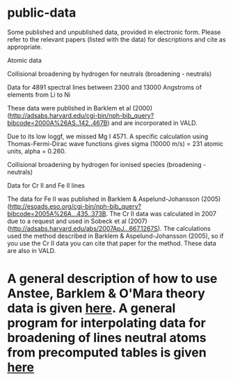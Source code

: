 # public-data

Some published and unpublished data, provided in electronic form.  Please refer to the relevant papers (listed with the data) for descriptions and cite as appropriate. 

Atomic data

Collisional broadening by hydrogen for neutrals (broadening - neutrals)

Data for 4891 spectral lines between 2300 and 13000 Angstroms of elements from Li to Ni

These data were published in Barklem et al (2000) (http://adsabs.harvard.edu/cgi-bin/nph-bib_query?bibcode=2000A%26AS..142..467B) and are incorporated in VALD.

Due to its low loggf, we missed Mg I 4571.  A specific calculation using Thomas-Fermi-Dirac wave functions gives sigma (10000 m/s) = 231 atomic units, alpha = 0.260.

Collisional broadening by hydrogen for ionised species (broadening - neutrals)

Data for Cr II and Fe II lines

The data for Fe II was published in Barklem & Aspelund-Johansson (2005) (http://esoads.eso.org/cgi-bin/nph-bib_query?bibcode=2005A%26A...435..373B.  The Cr II data was calculated in 2007 due to a request and used in Sobeck et al (2007) (http://adsabs.harvard.edu/abs/2007ApJ...667.1267S).  The calculations used the method described in Barklem & Aspelund-Johansson (2005), so if you use the Cr II data you can cite that paper for the method.  These data are also in VALD.

# A general description of how to use Anstee, Barklem & O'Mara theory data is given <a href="howto.html" target="RIGHT">here</a>.  A general program for interpolating data for broadening of lines neutral atoms from precomputed tables is given <a href="cross.html" target="RIGHT">here</a>

